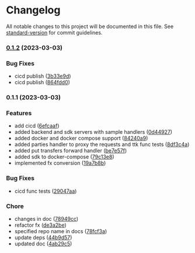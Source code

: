 # Changelog

All notable changes to this project will be documented in this file. See [standard-version](https://github.com/conventional-changelog/standard-version) for commit guidelines.

### [0.1.2](https://github.com/mojaloop/fx-converter-template/compare/v0.1.1...v0.1.2) (2023-03-03)


### Bug Fixes

* cicd publish ([3b33e9d](https://github.com/mojaloop/fx-converter-template/commit/3b33e9d16132a4c36752c9c75e94ebdba3dc94a6))
* cicd publish ([864fdd0](https://github.com/mojaloop/fx-converter-template/commit/864fdd08a458bf9e16e562f5ddfb0e37655ada45))

### 0.1.1 (2023-03-03)


### Features

* add cicd ([6efcaaf](https://github.com/mojaloop/fx-converter-template/commit/6efcaaf4f4678571c87bee60ff9f778bafc83f5e))
* added backend and sdk servers with sample handlers ([0d44927](https://github.com/mojaloop/fx-converter-template/commit/0d44927ac4a96e82f45dd20f54c3ae060a072273))
* added docker and docker compose support ([84240a9](https://github.com/mojaloop/fx-converter-template/commit/84240a93ceaee4f9b276ed71ca9cc218a9c0f8bc))
* added parties handler to proxy the requests and ttk func tests ([8df3c4a](https://github.com/mojaloop/fx-converter-template/commit/8df3c4af10d9c5ff8bdcd0e93ac61051218026f1))
* added put transfers forward handler ([be7e57f](https://github.com/mojaloop/fx-converter-template/commit/be7e57f3563d8608629c413cb44866e1a115f036))
* added sdk to docker-compose ([79c13e8](https://github.com/mojaloop/fx-converter-template/commit/79c13e89c406af75e69204b043ca1fcbdb7d0057))
* implemented fx conversion ([19a7b8b](https://github.com/mojaloop/fx-converter-template/commit/19a7b8be7f1a30f4d00310175a4936c324c42206))


### Bug Fixes

* cicd func tests ([29047aa](https://github.com/mojaloop/fx-converter-template/commit/29047aa95086de61c11106b36b92601ab63d5dbc))


### Chore

* changes in doc ([78949cc](https://github.com/mojaloop/fx-converter-template/commit/78949cc04235aba850632cd430fd61a73cd97ed6))
* refactor fx ([de3a2be](https://github.com/mojaloop/fx-converter-template/commit/de3a2be96bafda8391790a299b3a35d26304ddaa))
* specified repo name in docs ([78fcf3a](https://github.com/mojaloop/fx-converter-template/commit/78fcf3ab815b67608b875cdf88c32f1205ca7746))
* update deps ([44b9d57](https://github.com/mojaloop/fx-converter-template/commit/44b9d57e3cf4a77e4070e3714ff463b06ce741f6))
* updated doc ([4ab29c5](https://github.com/mojaloop/fx-converter-template/commit/4ab29c51df7af57396a921bdfdd41bf8ca7d8d2c))
